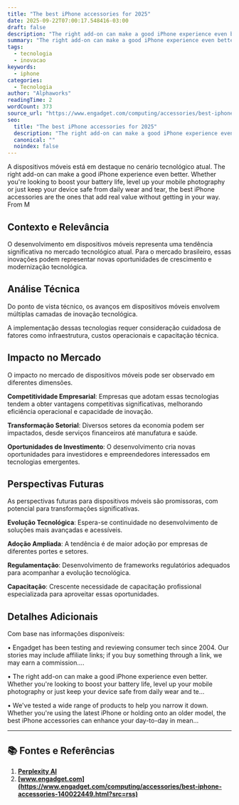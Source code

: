 ```yaml
---
title: "The best iPhone accessories for 2025"
date: 2025-09-22T07:00:17.548416-03:00
draft: false
description: "The right add-on can make a good iPhone experience even better. Whether you're looking to boost your battery life, level up your mobile photography or just k..."
summary: "The right add-on can make a good iPhone experience even better. Whether you're looking to boost your battery life, level up your mobile photography or just k..."
tags:
  - tecnologia
  - inovacao
keywords:
  - iphone
categories:
  - Tecnologia
author: "Alphaworks"
readingTime: 2
wordCount: 373
source_url: "https://www.engadget.com/computing/accessories/best-iphone-accessories-140022449.html?src=rss"
seo:
  title: "The best iPhone accessories for 2025"
  description: "The right add-on can make a good iPhone experience even better. Whether you're looking to boost your battery life, level up your mobile photography or just k..."
  canonical: ""
  noindex: false
---
```


A dispositivos móveis está em destaque no cenário tecnológico atual. The right add-on can make a good iPhone experience even better. Whether you're looking to boost your battery life, level up your mobile photography or just keep your device safe from daily wear and tear, the best iPhone accessories are the ones that add real value without getting in your way. From M

## Contexto e Relevância

O desenvolvimento em dispositivos móveis representa uma tendência significativa no mercado tecnológico atual. Para o mercado brasileiro, essas inovações podem representar novas oportunidades de crescimento e modernização tecnológica.
## Análise Técnica

Do ponto de vista técnico, os avanços em dispositivos móveis envolvem múltiplas camadas de inovação tecnológica.



A implementação dessas tecnologias requer consideração cuidadosa de fatores como infraestrutura, custos operacionais e capacitação técnica.
## Impacto no Mercado

O impacto no mercado de dispositivos móveis pode ser observado em diferentes dimensões.

**Competitividade Empresarial**: Empresas que adotam essas tecnologias tendem a obter vantagens competitivas significativas, melhorando eficiência operacional e capacidade de inovação.

**Transformação Setorial**: Diversos setores da economia podem ser impactados, desde serviços financeiros até manufatura e saúde.

**Oportunidades de Investimento**: O desenvolvimento cria novas oportunidades para investidores e empreendedores interessados em tecnologias emergentes.


## Perspectivas Futuras

As perspectivas futuras para dispositivos móveis são promissoras, com potencial para transformações significativas.

**Evolução Tecnológica**: Espera-se continuidade no desenvolvimento de soluções mais avançadas e acessíveis.

**Adoção Ampliada**: A tendência é de maior adoção por empresas de diferentes portes e setores.

**Regulamentação**: Desenvolvimento de frameworks regulatórios adequados para acompanhar a evolução tecnológica.

**Capacitação**: Crescente necessidade de capacitação profissional especializada para aproveitar essas oportunidades.
## Detalhes Adicionais

Com base nas informações disponíveis:

• Engadget has been testing and reviewing consumer tech since 2004. Our stories may include affiliate links; if you buy something through a link, we may earn a commission....

• The right add-on can make a good iPhone experience even better. Whether you're looking to boost your battery life, level up your mobile photography or just keep your device safe from daily wear and te...

• We've tested a wide range of products to help you narrow it down. Whether you're using the latest iPhone or holding onto an older model, the best iPhone accessories can enhance your day-to-day in mean...



---

## 📚 Fontes e Referências

1. **[Perplexity AI](https://www.perplexity.ai/)**
2. **[www.engadget.com](https://www.engadget.com/computing/accessories/best-iphone-accessories-140022449.html?src=rss)**
